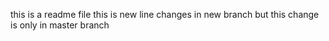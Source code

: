 this is a readme file
this is new line changes in new branch
but this change is only in master branch